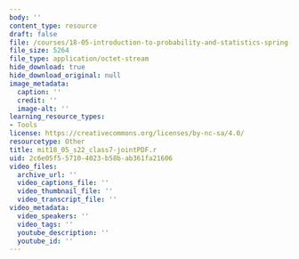 ```yaml
---
body: ''
content_type: resource
draft: false
file: /courses/18-05-introduction-to-probability-and-statistics-spring-2022/mit18_05_s22_class7-jointpdf.r
file_size: 5264
file_type: application/octet-stream
hide_download: true
hide_download_original: null
image_metadata:
  caption: ''
  credit: ''
  image-alt: ''
learning_resource_types:
- Tools
license: https://creativecommons.org/licenses/by-nc-sa/4.0/
resourcetype: Other
title: mit18_05_s22_class7-jointPDF.r
uid: 2c6e05f5-5710-4023-b58b-ab361fa21606
video_files:
  archive_url: ''
  video_captions_file: ''
  video_thumbnail_file: ''
  video_transcript_file: ''
video_metadata:
  video_speakers: ''
  video_tags: ''
  youtube_description: ''
  youtube_id: ''
---
```

